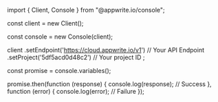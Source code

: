 import { Client, Console } from "@appwrite.io/console";

const client = new Client();

const console = new Console(client);

client
    .setEndpoint('https://cloud.appwrite.io/v1') // Your API Endpoint
    .setProject('5df5acd0d48c2') // Your project ID
;

const promise = console.variables();

promise.then(function (response) {
    console.log(response); // Success
}, function (error) {
    console.log(error); // Failure
});